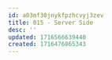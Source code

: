 ```yaml
---
id: a03mf30jnykfpzhcvyj3zev
title: 015 - Server Side
desc: ''
updated: 1716566639440
created: 1716476865343
---
```

